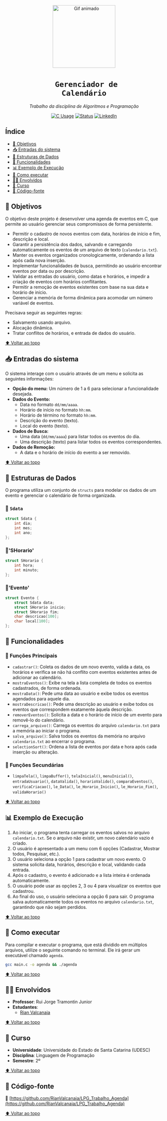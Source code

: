<div align="center" id="topo">

<img src="https://media.giphy.com/media/iIqmM5tTjmpOB9mpbn/giphy.gif" width="200px" alt="Gif animado"/>

# <code><strong> Gerenciador de Calendário</strong></code>

<em>Trabalho da disciplina de Algoritmos e Programação</em>

[![C Usage](https://img.shields.io/badge/C-100%25-blue?style=for-the-badge&logo=c)]()
[![Status](https://img.shields.io/badge/Status-Concluído-green?style=for-the-badge)]()
[![LinkedIn](https://img.shields.io/badge/LinkedIn-Visite%20meu%20perfil-blue?style=for-the-badge&logo=linkedin)](https://www.linkedin.com/in/rian-carlos-valcanaia-b2b487168/)

</div>

## Índice

- [📌 Objetivos](#-objetivos)
- [📥 Entradas do sistema](#-entradas-do-sistema)
- [🧱 Estruturas de Dados](#-estruturas-de-dados)
- [🧰 Funcionalidades](#-funcionalidades)
- [📊 Exemplo de Execução](#-exemplo-de-execução)
- [📂 Como executar](#-como-executar)
- [👨‍🏫 Envolvidos](#-envolvidos)
- [📅 Curso](#-curso)
- [📄 Código-fonte](#-código-fonte)

## 📌 Objetivos
O objetivo deste projeto é desenvolver uma agenda de eventos em C, que permite ao usuário gerenciar seus compromissos de forma persistente.
* Permitir o cadastro de novos eventos com data, horários de início e fim, descrição e local.
* Garantir a persistência dos dados, salvando e carregando automaticamente os eventos de um arquivo de texto (`calendario.txt`).
* Manter os eventos organizados cronologicamente, ordenando a lista após cada nova inserção.
* Implementar funcionalidades de busca, permitindo ao usuário encontrar eventos por data ou por descrição.
* Validar as entradas do usuário, como datas e horários, e impedir a criação de eventos com horários conflitantes.
* Permitir a remoção de eventos existentes com base na sua data e horário de início.
* Gerenciar a memória de forma dinâmica para acomodar um número variável de eventos.

Precisava seguir as seguintes regras:
* Salvamento usando arquivo.
* Alocação dinâmica.
* Tratar conflitos de horários, e entrada de dados do usuário.

[⬆ Voltar ao topo](#topo)

## 📥 Entradas do sistema
O sistema interage com o usuário através de um menu e solicita as seguintes informações:
* **Opção do menu:** Um número de 1 a 6 para selecionar a funcionalidade desejada.
* **Dados do Evento:**
    * Data no formato `dd/mm/aaaa`.
    * Horário de início no formato `hh:mm`.
    * Horário de término no formato `hh:mm`.
    * Descrição do evento (texto).
    * Local do evento (texto).
* **Dados de Busca:**
    * Uma data (`dd/mm/aaaa`) para listar todos os eventos do dia.
    * Uma descrição (texto) para listar todos os eventos correspondentes.
* **Dados de Remoção:**
    * A data e o horário de início do evento a ser removido.

[⬆ Voltar ao topo](#topo)

## 🧱 Estruturas de Dados
O programa utiliza um conjunto de `structs` para modelar os dados de um evento e gerenciar o calendário de forma organizada.

### 🔸 `Sdata`
```c
struct Sdata {
    int dia;
    int mes;
    int ano;
};
```
### 🔸'SHorario'
```c
struct SHorario {
    int hora;
    int minuto;
};
```
### 🔸'Evento'
```c
struct Evento {
    struct Sdata data;
    struct SHorario inicio;
    struct SHorario fim;
    char descricao[100];
    char local[100];
};
```
## 🧰 Funcionalidades

### 🔹 Funções Principais
* `cadastrar()`: Coleta os dados de um novo evento, valida a data, os horários e verifica se não há conflito com eventos existentes antes de adicionar ao calendário.
* `mostraEventos()`: Exibe na tela a lista completa de todos os eventos cadastrados, de forma ordenada.
* `mostraData()`: Pede uma data ao usuário e exibe todos os eventos agendados para aquele dia.
* `mostraDescricao()`: Pede uma descrição ao usuário e exibe todos os eventos que correspondem exatamente àquela descrição.
* `removerEventos()`: Solicita a data e o horário de início de um evento para removê-lo do calendário.
* `carrega_arquivo()`: Carrega os eventos do arquivo `calendario.txt` para a memória ao iniciar o programa.
* `salva_arquivo()`: Salva todos os eventos da memória no arquivo `calendario.txt` ao encerrar o programa.
* `selectionSort()`: Ordena a lista de eventos por data e hora após cada inserção ou alteração.

### 🔸 Funções Secundárias
* `limpaTela()`, `limpaBuffer()`, `telaInicial()`, `menuInicial()`, `entradaUsuario()`, `dataValida()`, `horarioValido()`, `comparaEventos()`, `verificaCriacao()`, `le_Data()`, `le_Horario_Inicio()`, `le_Horario_Fim()`, `validaHorario()`

[⬆ Voltar ao topo](#topo)

## 📊 Exemplo de Execução
1. Ao iniciar, o programa tenta carregar os eventos salvos no arquivo `calendario.txt`. Se o arquivo não existir, um novo calendário vazio é criado.
2. O usuário é apresentado a um menu com 6 opções (Cadastrar, Mostrar todos, Pesquisar, etc.).
3. O usuário seleciona a opção 1 para cadastrar um novo evento. O sistema solicita data, horários, descrição e local, validando cada entrada.
4. Após o cadastro, o evento é adicionado e a lista inteira é ordenada automaticamente.
5. O usuário pode usar as opções 2, 3 ou 4 para visualizar os eventos que cadastrou.
6. Ao final do uso, o usuário seleciona a opção 6 para sair. O programa salva automaticamente todos os eventos no arquivo `calendario.txt`, garantindo que não sejam perdidos.

[⬆ Voltar ao topo](#topo)

## 📂 Como executar
Para compilar e executar o programa, que está dividido em múltiplos arquivos, utilize o seguinte comando no terminal. Ele irá gerar um executável chamado `agenda`.
```bash
gcc main.c -o agenda && ./agenda
``` 

[⬆ Voltar ao topo](#topo)

## 👨‍🏫 Envolvidos
* **Professor**: Rui Jorge Tramontin Junior
* **Estudantes**:
  * [Rian Valcanaia](https://github.com/RianValcanaia)

[⬆ Voltar ao topo](#topo)

## 📅 Curso

* **Universidade**: Universidade do Estado de Santa Catarina (UDESC)
* **Disciplina**: Linguagem de Programação
* **Semestre**: 2º

[⬆ Voltar ao topo](#topo)

## 📄 Código-fonte

🔗 [https://github.com/RianValcanaia/LPG_Trabalho_Agenda](https://github.com/RianValcanaia/LPG_Trabalho_Agenda)

[⬆ Voltar ao topo](#topo)
